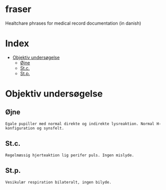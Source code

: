 # fraser
Healtchare phrases for medical record documentation (in danish)

# Index
* [Objektiv undersøgelse](#objektiv-undersøgelse)
  * [Øjne](#øjne)
  * [St.c.](#stc)
  * [St.p.](#stp)

# Objektiv undersøgelse
## Øjne
    Egale pupiller med normal direkte og indirekte lysreaktion. Normal H-konfiguration og synsfelt.

## St.c.
    Regelmæssig hjerteaktion lig perifer puls. Ingen mislyde.

## St.p.
    Vesikulær respiration bilateralt, ingen bilyde.
